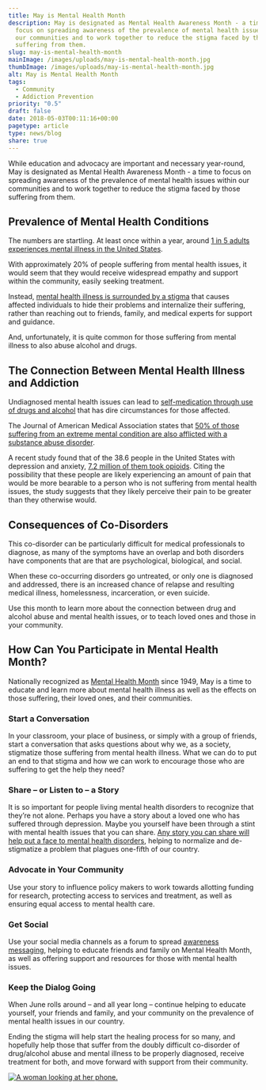 ```yaml
---
title: May is Mental Health Month
description: May is designated as Mental Health Awareness Month - a time to
  focus on spreading awareness of the prevalence of mental health issues within
  our communities and to work together to reduce the stigma faced by those
  suffering from them.
slug: may-is-mental-health-month
mainImage: /images/uploads/may-is-mental-health-month.jpg
thumbImage: /images/uploads/may-is-mental-health-month.jpg
alt: May is Mental Health Month
tags:
  - Community
  - Addiction Prevention
priority: "0.5"
draft: false
date: 2018-05-03T00:11:16+00:00
pagetype: article
type: news/blog
share: true
---
```

While education and advocacy are important and necessary year-round, May is designated as Mental Health Awareness Month - a time to focus on spreading awareness of the prevalence of mental health issues within our communities and to work together to reduce the stigma faced by those suffering from them.

## Prevalence of Mental Health Conditions

The numbers are startling. At least once within a year, around [1 in 5 adults experiences mental illness in the United States](http://www.newsweek.com/nearly-1-5-americans-suffer-mental-illness-each-year-230608).

With approximately 20% of people suffering from mental health issues, it would seem that they would receive widespread empathy and support within the community, easily seeking treatment.

Instead, [mental health illness is surrounded by a stigma](https://www.psychologytoday.com/us/blog/brick-brick/201405/the-stigma-mental-illness-is-making-us-sicker) that causes affected individuals to hide their problems and internalize their suffering, rather than reaching out to friends, family, and medical experts for support and guidance.

And, unfortunately, it is quite common for those suffering from mental illness to also abuse alcohol and drugs.

## The Connection Between Mental Health Illness and Addiction

Undiagnosed mental health issues can lead to [self-medication through use of drugs and alcohol](https://drugabuse.com/library/mental-health-and-drug-abuse/) that has dire circumstances for those affected.

The Journal of American Medical Association states that [50% of those suffering from an extreme mental condition are also afflicted with a substance abuse disorder](http://www2.isu.edu/irh/projects/better_todays/B2T2VirtualPacket/MentalHealthMentalDisorders/NAMI%20-%20Dual%20Diagnosis.pdf).

A recent study found that of the 38.6 people in the United States with depression and anxiety, [7.2 million of them took opioids](https://www.washingtonpost.com/national/health-science/greater-opioid-use-and-mental-health-disorders-are-linked-in-a-new-study/2017/06/25/628f48d0-59c6-11e7-9fc6-c7ef4bc58d13_story.html?noredirect=on&amp;utm_term=.0ce94329591b). Citing the possibility that these people are likely experiencing an amount of pain that would be more bearable to a person who is not suffering from mental health issues, the study suggests that they likely perceive their pain to be greater than they otherwise would.

## Consequences of Co-Disorders

This co-disorder can be particularly difficult for medical professionals to diagnose, as many of the symptoms have an overlap and both disorders have components that are that are psychological, biological, and social.

When these co-occurring disorders go untreated, or only one is diagnosed and addressed, there is an increased chance of relapse and resulting medical illness, homelessness, incarceration, or even suicide.

Use this month to learn more about the connection between drug and alcohol abuse and mental health issues, or to teach loved ones and those in your community.

## How Can You Participate in Mental Health Month?

Nationally recognized as [Mental Health Month](https://www.nami.org/mentalhealthmonth) since 1949, May is a time to educate and learn more about mental health illness as well as the effects on those suffering, their loved ones, and their communities.

### Start a Conversation

In your classroom, your place of business, or simply with a group of friends, start a conversation that asks questions about why we, as a society, stigmatize those suffering from mental health illness. What we can do to put an end to that stigma and how we can work to encourage those who are suffering to get the help they need?

### Share – or Listen to – a Story

It is so important for people living mental health disorders to recognize that they’re not alone. Perhaps you have a story about a loved one who has suffered through depression. Maybe you yourself have been through a stint with mental health issues that you can share. [Any story you can share will help put a face to mental health disorders](https://www.nami.org/Get-Involved/Share-Your-Story), helping to normalize and de-stigmatize a problem that plagues one-fifth of our country.

### Advocate in Your Community

Use your story to influence policy makers to work towards allotting funding for research, protecting access to services and treatment, as well as ensuring equal access to mental health care.

### Get Social

Use your social media channels as a forum to spread [awareness messaging](https://www.nami.org/Get-Involved/Awareness-Events/Awareness-Messaging), helping to educate friends and family on Mental Health Month, as well as offering support and resources for those with mental health issues.

### Keep the Dialog Going

When June rolls around – and all year long – continue helping to educate yourself, your friends and family, and your community on the prevalence of mental health issues in our country.

Ending the stigma will help start the healing process for so many, and hopefully help those that suffer from the doubly difficult co-disorder of drug/alcohol abuse and mental illness to be properly diagnosed, receive treatment for both, and move forward with support from their community.

[![A woman looking at her phone.](/images/uploads/rxguardian-well-rx-graphic.jpg "Save up to 80 percent on prescription drugs.")](https://www.wellrx.com/rx-discount-card/enroll/?invitecode=SaferLock%20&utm_source=SaferLock%20&utm_medium=affiliate&utm_campaign=%3cblogs%3E "WellRx Link")